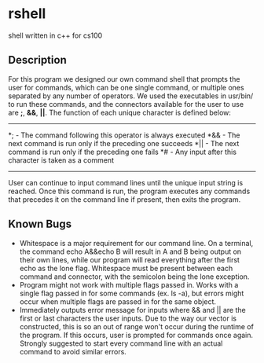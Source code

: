 # rshell
shell written in c++ for cs100

## Description
For this program we designed our own command shell that prompts the user for 
commands, which can be one single command, or multiple ones separated by any 
number of operators. We used the executables in usr/bin/ to run these commands, 
and the connectors available for the user to use are **;**, **&&**, **||**. The 
function of each unique character is defined below:

---
*; - The command following this operator is always executed
*&& - The next command is run only if the preceding one succeeds
*|| - The next command is run only if the preceding one fails
*# - Any input after this character is taken as a comment

---

User can continue to input command lines until the unique input string is 
reached. Once this command is run, the program executes any commands that 
precedes it on the command line if present, then exits the program.

## Known Bugs

* Whitespace is a major requirement for our command line. On a terminal, the 
command echo A&&echo B will result in A and B being output on their own lines, 
while our program will read everything after the first echo as the lone flag. 
Whitespace must be present between each command and connector, with the 
semicolon being the lone exception.
* Program might not work with multiple flags passed in. Works with a single 
flag passed in for some commands (ex. ls -a), but errors might occur when 
multiple flags are passed in for the same object.
* Immediately outputs error message for inputs where && and || are the first or 
last characters the user inputs. Due to the way our vector is constructed, 
this is so an out of range won't occur during the runtime of the program. 
If this occurs, user is prompted for commands once again. Strongly suggested to 
start every command line with an actual command to avoid similar errors.

